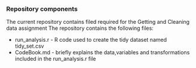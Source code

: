 ### Repository components

The current repository contains filed required for the Getting and Cleaning data assignment
The repository contains the following files:

* run_analysis.r - R code used to create the tidy dataset named tidy_set.csv
* CodeBook.md - briefly explains the data,variables and transformations included in the run_analysis.r file